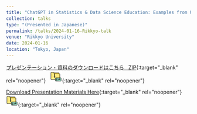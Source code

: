 ```yaml
---
title: "ChatGPT in Statistics & Data Science Education: Examples from US Universities"
collection: talks
type: "(Presented in Japanese)"
permalink: /talks/2024-01-16-Rikkyo-talk
venue: "Rikkyo University"
date: 2024-01-16
location: "Tokyo, Japan"
---
```

<style>
  hr {
    height: 2px;
    background-color: #E5E4E2;
    border: none;
  }

  .no-italics {
      font-style: normal;   
  }
</style>

[プレゼンテーション・資料のダウンロードはこちら &nbsp; ZIP](/files/2024_Rikkyo_Presentation_Materials.zip){:target="_blank" rel="noopener"} &nbsp; [![alt text](/files/zip_32.png)](/files/2024_Rikkyo_Presentation_Materials.zip){:target="_blank" rel="noopener"}  

[Download Presentation Materials Here](/files/2024_Rikkyo_Presentation_Materials.zip){:target="_blank" rel="noopener"} &nbsp; [![alt text](/files/zip_32.png)](/files/2024_Rikkyo_Presentation_Materials.zip){:target="_blank" rel="noopener"}  
